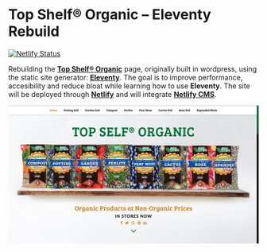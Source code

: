 # Top Shelf® Organic – Eleventy Rebuild

[![Netlify Status](https://api.netlify.com/api/v1/badges/e0beeb61-b1f4-488f-9b11-a1637018a8c8/deploy-status)](https://app.netlify.com/sites/it-doesnt-suck/deploys)

Rebuilding the [**Top Shelf® Organic**](https://topshelforganic.com) page, originally built in wordpress, using the static site generator: [**Eleventy**](https://11ty.io/). The goal is to improve performance, accesibility and reduce bloat while learning how to use **Eleventy**. The site will be deployed through [**Netlify**](https://netlify.com) and will integrate [**Netlify CMS**](https://www.netlifycms.org/).

![screenshot of Top Shelf Organic home page](topshelf-screenshot.png)
